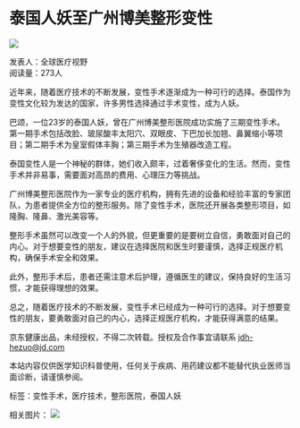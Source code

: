 # 泰国人妖至广州博美整形变性

![](https://img11.360buyimg.com/imagetools/jfs/t1/216652/28/44676/1939/671a47bfF24f68785/7171269bc2c90112.png)

发表人：全球医疗视野  
阅读量：273人  

近年来，随着医疗技术的不断发展，变性手术逐渐成为一种可行的选择。泰国作为变性文化较为发达的国家，许多男性选择通过手术变性，成为人妖。

巴颂，一位23岁的泰国人妖，曾在广州博美整形医院成功实施了三期变性手术。第一期手术包括改脸、玻尿酸丰太阳穴、双眼皮、下巴加长加翘、鼻翼缩小等项目；第二期手术为皇室假体丰胸；第三期手术为生殖器改造工程。

泰国变性人是一个神秘的群体，她们收入颇丰，过着奢侈变化的生活。然而，变性手术并非易事，需要面对高昂的费用、心理压力等挑战。

广州博美整形医院作为一家专业的医疗机构，拥有先进的设备和经验丰富的专家团队，为患者提供全方位的整形服务。除了变性手术，医院还开展各类整形项目，如隆胸、隆鼻、激光美容等。

整形手术虽然可以改变一个人的外貌，但更重要的是要树立自信，勇敢面对自己的内心。对于想要变性的朋友，建议在选择医院和医生时要谨慎，选择正规医疗机构，确保手术安全和效果。

此外，整形手术后，患者还需注意术后护理，遵循医生的建议，保持良好的生活习惯，才能获得理想的效果。

总之，随着医疗技术的不断发展，变性手术已经成为一种可行的选择。对于想要变性的朋友，要勇敢面对自己的内心，选择正规医疗机构，才能获得满意的结果。

京东健康出品，未经授权，不得二次转载。授权及合作事宜请联系 jdh-hezuo@jd.com

本站内容仅供医学知识科普使用，任何关于疾病、用药建议都不能替代执业医师当面诊断，请谨慎参阅。

标签：变性手术，医疗技术，整形医院，泰国人妖

相关图片：
![](http://jkimg11.360buyimg.com/imagetools/jfs/t1/143443/30/34844/565/643cf963Fefc14432/02def51a6533eeb9.png)